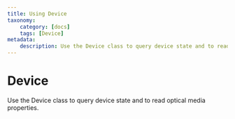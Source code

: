 ```yaml
---
title: Using Device
taxonomy:
    category: [docs]
    tags: [Device]
metadata:
    description: Use the Device class to query device state and to read optical media properties 
---
```


# Device

Use the Device class to query device state and to read optical media properties.
